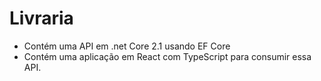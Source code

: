 # Livraria
- Contém uma API em .net Core 2.1 usando EF Core
- Contém uma aplicação em React com TypeScript para consumir essa API.
